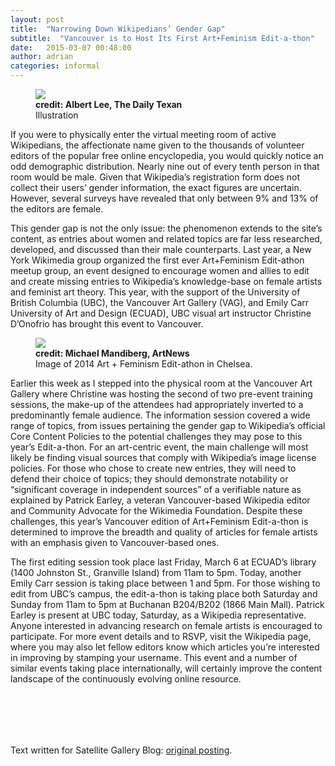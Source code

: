 ```yaml
---
layout: post
title:  "Narrowing Down Wikipedians’ Gender Gap"
subtitle:  "Vancouver is to Host Its First Art+Feminism Edit-a-thon"
date:   2015-03-07 00:48:00
author: adrian
categories: informal
---
```


<figure>
  <img src="{{site.url}}/img/2015/texts/edit-athon1.png">
  <figcaption>
    <strong>credit: Albert Lee, The Daily Texan</strong> <br />
    Illustration
  </figcaption>
</figure>

If you were to physically enter the virtual meeting room of active Wikipedians, the affectionate name given to the thousands of volunteer editors of the popular free online encyclopedia, you would quickly notice an odd demographic distribution. Nearly nine out of every tenth person in that room would be male. Given that Wikipedia’s registration form does not collect their users’ gender information, the exact figures are uncertain. However, several surveys have revealed that only between 9% and 13% of the editors are female.

This gender gap is not the only issue: the phenomenon extends to the site’s content, as entries about women and related topics are far less researched, developed, and discussed than their male counterparts. Last year, a New York Wikimedia group organized the first ever Art+Feminism Edit-athon meetup group, an event designed to encourage women and allies to edit and create missing entries to Wikipedia’s knowledge-base on female artists and feminist art theory. This year, with the support of the University of British Columbia (UBC), the Vancouver Art Gallery (VAG), and Emily Carr University of Art and Design (ECUAD), UBC visual art instructor Christine D’Onofrio has brought this event to Vancouver.

<figure>
  <img src="{{site.url}}/img/2015/texts/edit-athon2.jpg">
  <figcaption>
    <strong>credit: Michael Mandiberg, ArtNews</strong> <br />
    Image of 2014 Art + Feminism Edit-athon in Chelsea.
  </figcaption>
</figure>

Earlier this week as I stepped into the physical room at the Vancouver Art Gallery where Christine was hosting the second of two pre-event training sessions, the make-up of the attendees had appropriately inverted to a predominantly female audience. The information session covered a wide range of topics, from issues pertaining the gender gap to Wikipedia’s official Core Content Policies to the potential challenges they may pose to this year’s Edit-a-thon. For an art-centric event, the main challenge will most likely be finding visual sources that comply with Wikipedia’s image license policies. For those who chose to create new entries, they will need to defend their choice of topics; they should demonstrate notability or “significant coverage in independent sources” of a verifiable nature as explained by Patrick Earley, a veteran Vancouver-based Wikipedia editor and Community Advocate for the Wikimedia Foundation. Despite these challenges, this year’s Vancouver edition of Art+Feminism Edit-a-thon is determined to improve the breadth and quality of articles for female artists with an emphasis given to Vancouver-based ones.

The first editing session took place last Friday, March 6 at ECUAD’s library (1400 Johnston St., Granville Island) from 11am to 5pm. Today, another Emily Carr session is taking place between 1 and 5pm. For those wishing to edit from UBC’s campus, the edit-a-thon is taking place both Saturday and Sunday from 11am to 5pm at Buchanan B204/B202 (1866 Main Mall). Patrick Earley is present at UBC today, Saturday, as a Wikipedia representative. Anyone interested in advancing research on female artists is encouraged to participate. For more event details and to RSVP, visit the Wikipedia page, where you may also let fellow editors know which articles you’re interested in improving by stamping your username. This event and a number of similar events taking place internationally, will certainly improve the content landscape of the continuously evolving online resource.

</br></br>
--
Text written for Satellite Gallery Blog: [original posting](https://satellitegallery.wordpress.com/2015/03/07/narrowing-down-wikipedians-gender-gap-vancouver-is-to-host-its-first-artfeminism-edit-athon/).
